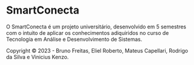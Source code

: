 # SmartConecta

O SmartConecta é um projeto universitário, desenvolvido em 5 semestres com o intuito de aplicar os conhecimentos adiquiridos no curso de Tecnologia em Análise e Desenvolvimento de Sistemas.



Copyright ©️ 2023 - Bruno Freitas, Eliel Roberto, Mateus Capellari, Rodrigo da Silva e Vinicius Kenzo.
